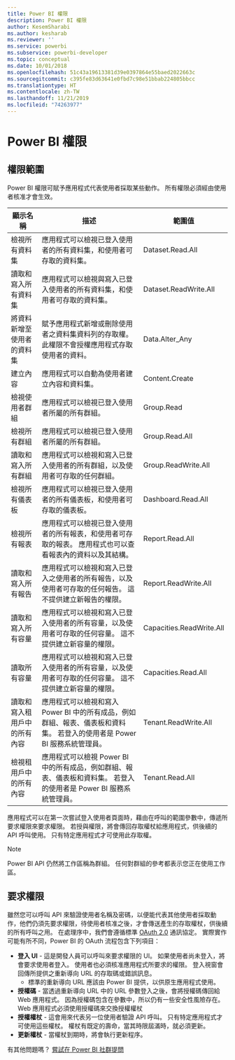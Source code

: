```yaml
---
title: Power BI 權限
description: Power BI 權限
author: KesemSharabi
ms.author: kesharab
ms.reviewer: ''
ms.service: powerbi
ms.subservice: powerbi-developer
ms.topic: conceptual
ms.date: 10/01/2018
ms.openlocfilehash: 51c43a19613381d39e0397864e55baed2022663c
ms.sourcegitcommit: c395fe83d63641e0fbd7c98e51bbab224805bbcc
ms.translationtype: HT
ms.contentlocale: zh-TW
ms.lasthandoff: 11/21/2019
ms.locfileid: "74263977"
---
```

# <a name="power-bi-permissions"></a>Power BI 權限

## <a name="permission-scopes"></a>權限範圍

Power BI 權限可賦予應用程式代表使用者採取某些動作。 所有權限必須經由使用者核准才會生效。

| 顯示名稱 | 描述 | 範圍值 |
| --- | --- | --- |
| 檢視所有資料集 |應用程式可以檢視已登入使用者的所有資料集，和使用者可存取的資料集。 |Dataset.Read.All |
| 讀取和寫入所有資料集 |應用程式可以檢視與寫入已登入使用者的所有資料集，和使用者可存取的資料集。 |Dataset.ReadWrite.All |
| 將資料新增至使用者的資料集 |賦予應用程式新增或刪除使用者之資料集資料列的存取權。 此權限不會授權應用程式存取使用者的資料。 |Data.Alter_Any |
| 建立內容 |應用程式可以自動為使用者建立內容和資料集。 |Content.Create |
| 檢視使用者群組 |應用程式可以檢視已登入使用者所屬的所有群組。 |Group.Read |
| 檢視所有群組 |應用程式可以檢視已登入使用者所屬的所有群組。 |Group.Read.All |
| 讀取和寫入所有群組 |應用程式可以檢視和寫入已登入使用者的所有群組，以及使用者可存取的任何群組。 |Group.ReadWrite.All |
| 檢視所有儀表板 |應用程式可以檢視已登入使用者的所有儀表板，和使用者可存取的儀表板。 |Dashboard.Read.All |
| 檢視所有報表 |應用程式可以檢視已登入使用者的所有報表，和使用者可存取的報表。 應用程式也可以查看報表內的資料以及其結構。 |Report.Read.All |
| 讀取和寫入所有報告 |應用程式可以檢視和寫入已登入之使用者的所有報告，以及使用者可存取的任何報告。 這不提供建立新報告的權限。 |Report.ReadWrite.All |
| 讀取和寫入所有容量 |應用程式可以檢視和寫入已登入使用者的所有容量，以及使用者可存取的任何容量。 這不提供建立新容量的權限。 |Capacities.ReadWrite.All |
| 讀取所有容量 |應用程式可以檢視和寫入已登入使用者的所有容量，以及使用者可存取的任何容量。 這不提供建立新容量的權限。 |Capacities.Read.All |
| 讀取和寫入租用戶中的所有內容 |應用程式可以檢視和寫入 Power BI 中的所有成品，例如群組、報表、儀表板和資料集。 若登入的使用者是 Power BI 服務系統管理員。 |Tenant.ReadWrite.All |
| 檢視租用戶中的所有內容 |應用程式可以檢視 Power BI 中的所有成品，例如群組、報表、儀表板和資料集。 若登入的使用者是 Power BI 服務系統管理員。 |Tenant.Read.All |

應用程式可以在第一次嘗試登入使用者頁面時，藉由在呼叫的範圍參數中，傳遞所要求權限來要求權限。 若授與權限，將會傳回存取權杖給應用程式，供後續的 API 呼叫使用。 只有特定應用程式才可使用此存取權。

> [!NOTE]
> Power BI API 仍然將工作區稱為群組。 任何對群組的參考都表示您正在使用工作區。

## <a name="requesting-permissions"></a>要求權限

雖然您可以呼叫 API 來驗證使用者名稱及密碼，以便能代表其他使用者採取動作，他們仍須先要求權限，待使用者核准之後，才會傳送產生的存取權杖，供後續的所有呼叫之用。 在處理序中，我們會遵循標準 [OAuth 2.0](https://oauth.net/2/) 通訊協定。 實際實作可能有所不同，Power BI 的 OAuth 流程包含下列項目：

* **登入 UI** - 這是開發人員可以呼叫來要求權限的 UI。 如果使用者尚未登入，將會要求使用者登入。 使用者也必須核准應用程式所要求的權限。 登入視窗會回傳所提供之重新導向 URL 的存取碼或錯誤訊息。
  * 標準的重新導向 URL 應該由 Power BI 提供，以供原生應用程式使用。
* **授權碼** - 當透過重新導向 URL 中的 URL 參數登入之後，會將授權碼傳回給 Web 應用程式。 因為授權碼包含在參數中，所以仍有一些安全性風險存在。 Web 應用程式必須使用授權碼來交換授權權杖
* **授權權杖** - 這會用來代表另一位使用者驗證 API 呼叫。 只有特定應用程式才可使用這些權杖。 權杖有既定的壽命，當其時限屆滿時，就必須更新。
* **更新權杖** - 當權杖到期時，將會執行更新程序。

有其他問題嗎？ [嘗試在 Power BI 社群提問](https://community.powerbi.com/)